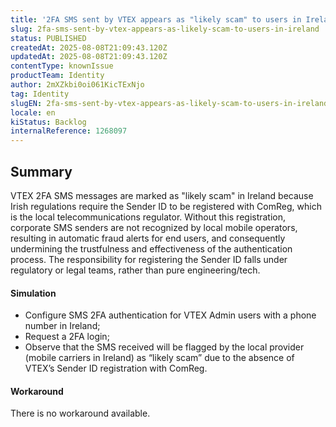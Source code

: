 ```yaml
---
title: '2FA SMS sent by VTEX appears as "likely scam" to users in Ireland'
slug: 2fa-sms-sent-by-vtex-appears-as-likely-scam-to-users-in-ireland
status: PUBLISHED
createdAt: 2025-08-08T21:09:43.120Z
updatedAt: 2025-08-08T21:09:43.120Z
contentType: knownIssue
productTeam: Identity
author: 2mXZkbi0oi061KicTExNjo
tag: Identity
slugEN: 2fa-sms-sent-by-vtex-appears-as-likely-scam-to-users-in-ireland
locale: en
kiStatus: Backlog
internalReference: 1268097
---
```


## Summary


VTEX 2FA SMS messages are marked as "likely scam" in Ireland because Irish regulations require the Sender ID to be registered with ComReg, which is the local telecommunications regulator. Without this registration, corporate SMS senders are not recognized by local mobile operators, resulting in automatic fraud alerts for end users, and consequently undermining the trustfulness and effectiveness of the authentication process. The responsibility for registering the Sender ID falls under regulatory or legal teams, rather than pure engineering/tech.


#### Simulation



- Configure SMS 2FA authentication for VTEX Admin users with a phone number in Ireland;
- Request a 2FA login;
- Observe that the SMS received will be flagged by the local provider (mobile carriers in Ireland) as “likely scam” due to the absence of VTEX’s Sender ID registration with ComReg.


#### Workaround


There is no workaround available.




